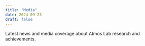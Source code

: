 ```yaml
---
title: "Media"
date: 2024-09-23
draft: false
---
```


Latest news and media coverage about Atmos Lab research and achievements.
